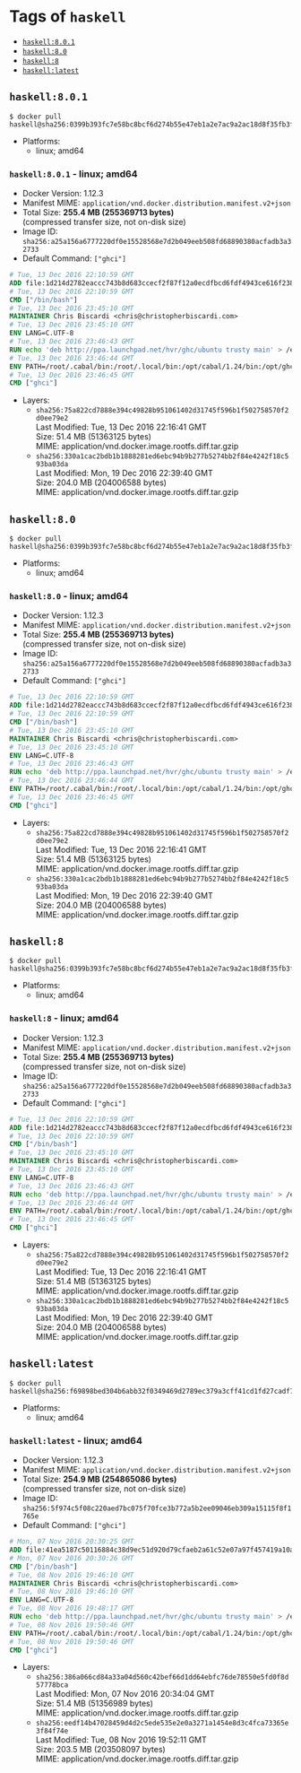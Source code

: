 <!-- THIS FILE IS GENERATED VIA './update-remote.sh' -->

# Tags of `haskell`

-	[`haskell:8.0.1`](#haskell801)
-	[`haskell:8.0`](#haskell80)
-	[`haskell:8`](#haskell8)
-	[`haskell:latest`](#haskelllatest)

## `haskell:8.0.1`

```console
$ docker pull haskell@sha256:0399b393fc7e58bc8bcf6d274b55e47eb1a2e7ac9a2ac18d8f35fb3fa2322887
```

-	Platforms:
	-	linux; amd64

### `haskell:8.0.1` - linux; amd64

-	Docker Version: 1.12.3
-	Manifest MIME: `application/vnd.docker.distribution.manifest.v2+json`
-	Total Size: **255.4 MB (255369713 bytes)**  
	(compressed transfer size, not on-disk size)
-	Image ID: `sha256:a25a156a6777220df0e15528568e7d2b049eeb508fd68890380acfadb3a32733`
-	Default Command: `["ghci"]`

```dockerfile
# Tue, 13 Dec 2016 22:10:59 GMT
ADD file:1d214d2782eaccc743b8d683ccecf2f87f12a0ecdfbcd6fdf4943ce616f23870 in / 
# Tue, 13 Dec 2016 22:10:59 GMT
CMD ["/bin/bash"]
# Tue, 13 Dec 2016 23:45:10 GMT
MAINTAINER Chris Biscardi <chris@christopherbiscardi.com>
# Tue, 13 Dec 2016 23:45:10 GMT
ENV LANG=C.UTF-8
# Tue, 13 Dec 2016 23:46:43 GMT
RUN echo 'deb http://ppa.launchpad.net/hvr/ghc/ubuntu trusty main' > /etc/apt/sources.list.d/ghc.list &&     echo 'deb http://download.fpcomplete.com/debian/jessie stable main'| tee /etc/apt/sources.list.d/fpco.list &&     apt-key adv --keyserver keyserver.ubuntu.com --recv-keys F6F88286 &&     apt-key adv --keyserver keyserver.ubuntu.com --recv-keys C5705533DA4F78D8664B5DC0575159689BEFB442 &&     apt-get update &&     apt-get install -y --no-install-recommends cabal-install-1.24 ghc-8.0.1 happy-1.19.5 alex-3.1.7             stack zlib1g-dev libtinfo-dev libsqlite3-0 libsqlite3-dev ca-certificates g++ git &&     rm -rf /var/lib/apt/lists/*
# Tue, 13 Dec 2016 23:46:44 GMT
ENV PATH=/root/.cabal/bin:/root/.local/bin:/opt/cabal/1.24/bin:/opt/ghc/8.0.1/bin:/opt/happy/1.19.5/bin:/opt/alex/3.1.7/bin:/usr/local/sbin:/usr/local/bin:/usr/sbin:/usr/bin:/sbin:/bin
# Tue, 13 Dec 2016 23:46:45 GMT
CMD ["ghci"]
```

-	Layers:
	-	`sha256:75a822cd7888e394c49828b951061402d31745f596b1f502758570f2d0ee79e2`  
		Last Modified: Tue, 13 Dec 2016 22:16:41 GMT  
		Size: 51.4 MB (51363125 bytes)  
		MIME: application/vnd.docker.image.rootfs.diff.tar.gzip
	-	`sha256:330a1cac2bdb1b1888281ed6ebc94b9b277b5274bb2f84e4242f18c593ba03da`  
		Last Modified: Mon, 19 Dec 2016 22:39:40 GMT  
		Size: 204.0 MB (204006588 bytes)  
		MIME: application/vnd.docker.image.rootfs.diff.tar.gzip

## `haskell:8.0`

```console
$ docker pull haskell@sha256:0399b393fc7e58bc8bcf6d274b55e47eb1a2e7ac9a2ac18d8f35fb3fa2322887
```

-	Platforms:
	-	linux; amd64

### `haskell:8.0` - linux; amd64

-	Docker Version: 1.12.3
-	Manifest MIME: `application/vnd.docker.distribution.manifest.v2+json`
-	Total Size: **255.4 MB (255369713 bytes)**  
	(compressed transfer size, not on-disk size)
-	Image ID: `sha256:a25a156a6777220df0e15528568e7d2b049eeb508fd68890380acfadb3a32733`
-	Default Command: `["ghci"]`

```dockerfile
# Tue, 13 Dec 2016 22:10:59 GMT
ADD file:1d214d2782eaccc743b8d683ccecf2f87f12a0ecdfbcd6fdf4943ce616f23870 in / 
# Tue, 13 Dec 2016 22:10:59 GMT
CMD ["/bin/bash"]
# Tue, 13 Dec 2016 23:45:10 GMT
MAINTAINER Chris Biscardi <chris@christopherbiscardi.com>
# Tue, 13 Dec 2016 23:45:10 GMT
ENV LANG=C.UTF-8
# Tue, 13 Dec 2016 23:46:43 GMT
RUN echo 'deb http://ppa.launchpad.net/hvr/ghc/ubuntu trusty main' > /etc/apt/sources.list.d/ghc.list &&     echo 'deb http://download.fpcomplete.com/debian/jessie stable main'| tee /etc/apt/sources.list.d/fpco.list &&     apt-key adv --keyserver keyserver.ubuntu.com --recv-keys F6F88286 &&     apt-key adv --keyserver keyserver.ubuntu.com --recv-keys C5705533DA4F78D8664B5DC0575159689BEFB442 &&     apt-get update &&     apt-get install -y --no-install-recommends cabal-install-1.24 ghc-8.0.1 happy-1.19.5 alex-3.1.7             stack zlib1g-dev libtinfo-dev libsqlite3-0 libsqlite3-dev ca-certificates g++ git &&     rm -rf /var/lib/apt/lists/*
# Tue, 13 Dec 2016 23:46:44 GMT
ENV PATH=/root/.cabal/bin:/root/.local/bin:/opt/cabal/1.24/bin:/opt/ghc/8.0.1/bin:/opt/happy/1.19.5/bin:/opt/alex/3.1.7/bin:/usr/local/sbin:/usr/local/bin:/usr/sbin:/usr/bin:/sbin:/bin
# Tue, 13 Dec 2016 23:46:45 GMT
CMD ["ghci"]
```

-	Layers:
	-	`sha256:75a822cd7888e394c49828b951061402d31745f596b1f502758570f2d0ee79e2`  
		Last Modified: Tue, 13 Dec 2016 22:16:41 GMT  
		Size: 51.4 MB (51363125 bytes)  
		MIME: application/vnd.docker.image.rootfs.diff.tar.gzip
	-	`sha256:330a1cac2bdb1b1888281ed6ebc94b9b277b5274bb2f84e4242f18c593ba03da`  
		Last Modified: Mon, 19 Dec 2016 22:39:40 GMT  
		Size: 204.0 MB (204006588 bytes)  
		MIME: application/vnd.docker.image.rootfs.diff.tar.gzip

## `haskell:8`

```console
$ docker pull haskell@sha256:0399b393fc7e58bc8bcf6d274b55e47eb1a2e7ac9a2ac18d8f35fb3fa2322887
```

-	Platforms:
	-	linux; amd64

### `haskell:8` - linux; amd64

-	Docker Version: 1.12.3
-	Manifest MIME: `application/vnd.docker.distribution.manifest.v2+json`
-	Total Size: **255.4 MB (255369713 bytes)**  
	(compressed transfer size, not on-disk size)
-	Image ID: `sha256:a25a156a6777220df0e15528568e7d2b049eeb508fd68890380acfadb3a32733`
-	Default Command: `["ghci"]`

```dockerfile
# Tue, 13 Dec 2016 22:10:59 GMT
ADD file:1d214d2782eaccc743b8d683ccecf2f87f12a0ecdfbcd6fdf4943ce616f23870 in / 
# Tue, 13 Dec 2016 22:10:59 GMT
CMD ["/bin/bash"]
# Tue, 13 Dec 2016 23:45:10 GMT
MAINTAINER Chris Biscardi <chris@christopherbiscardi.com>
# Tue, 13 Dec 2016 23:45:10 GMT
ENV LANG=C.UTF-8
# Tue, 13 Dec 2016 23:46:43 GMT
RUN echo 'deb http://ppa.launchpad.net/hvr/ghc/ubuntu trusty main' > /etc/apt/sources.list.d/ghc.list &&     echo 'deb http://download.fpcomplete.com/debian/jessie stable main'| tee /etc/apt/sources.list.d/fpco.list &&     apt-key adv --keyserver keyserver.ubuntu.com --recv-keys F6F88286 &&     apt-key adv --keyserver keyserver.ubuntu.com --recv-keys C5705533DA4F78D8664B5DC0575159689BEFB442 &&     apt-get update &&     apt-get install -y --no-install-recommends cabal-install-1.24 ghc-8.0.1 happy-1.19.5 alex-3.1.7             stack zlib1g-dev libtinfo-dev libsqlite3-0 libsqlite3-dev ca-certificates g++ git &&     rm -rf /var/lib/apt/lists/*
# Tue, 13 Dec 2016 23:46:44 GMT
ENV PATH=/root/.cabal/bin:/root/.local/bin:/opt/cabal/1.24/bin:/opt/ghc/8.0.1/bin:/opt/happy/1.19.5/bin:/opt/alex/3.1.7/bin:/usr/local/sbin:/usr/local/bin:/usr/sbin:/usr/bin:/sbin:/bin
# Tue, 13 Dec 2016 23:46:45 GMT
CMD ["ghci"]
```

-	Layers:
	-	`sha256:75a822cd7888e394c49828b951061402d31745f596b1f502758570f2d0ee79e2`  
		Last Modified: Tue, 13 Dec 2016 22:16:41 GMT  
		Size: 51.4 MB (51363125 bytes)  
		MIME: application/vnd.docker.image.rootfs.diff.tar.gzip
	-	`sha256:330a1cac2bdb1b1888281ed6ebc94b9b277b5274bb2f84e4242f18c593ba03da`  
		Last Modified: Mon, 19 Dec 2016 22:39:40 GMT  
		Size: 204.0 MB (204006588 bytes)  
		MIME: application/vnd.docker.image.rootfs.diff.tar.gzip

## `haskell:latest`

```console
$ docker pull haskell@sha256:f69898bed304b6abb32f0349469d2789ec379a3cff41cd1fd27cadf74d2800d5
```

-	Platforms:
	-	linux; amd64

### `haskell:latest` - linux; amd64

-	Docker Version: 1.12.3
-	Manifest MIME: `application/vnd.docker.distribution.manifest.v2+json`
-	Total Size: **254.9 MB (254865086 bytes)**  
	(compressed transfer size, not on-disk size)
-	Image ID: `sha256:5f974c5f08c220aed7bc075f70fce3b772a5b2ee09046eb309a15115f8f1765e`
-	Default Command: `["ghci"]`

```dockerfile
# Mon, 07 Nov 2016 20:30:25 GMT
ADD file:41ea5187c50116884c38d9ec51d920d79cfaeb2a61c52e07a97f457419a10a4f in / 
# Mon, 07 Nov 2016 20:30:26 GMT
CMD ["/bin/bash"]
# Tue, 08 Nov 2016 19:46:10 GMT
MAINTAINER Chris Biscardi <chris@christopherbiscardi.com>
# Tue, 08 Nov 2016 19:46:10 GMT
ENV LANG=C.UTF-8
# Tue, 08 Nov 2016 19:48:17 GMT
RUN echo 'deb http://ppa.launchpad.net/hvr/ghc/ubuntu trusty main' > /etc/apt/sources.list.d/ghc.list &&     echo 'deb http://download.fpcomplete.com/debian/jessie stable main'| tee /etc/apt/sources.list.d/fpco.list &&     apt-key adv --keyserver keyserver.ubuntu.com --recv-keys F6F88286 &&     apt-key adv --keyserver keyserver.ubuntu.com --recv-keys C5705533DA4F78D8664B5DC0575159689BEFB442 &&     apt-get update &&     apt-get install -y --no-install-recommends cabal-install-1.24 ghc-8.0.1 happy-1.19.5 alex-3.1.7             stack zlib1g-dev libtinfo-dev libsqlite3-0 libsqlite3-dev ca-certificates g++ git &&     rm -rf /var/lib/apt/lists/*
# Tue, 08 Nov 2016 19:50:46 GMT
ENV PATH=/root/.cabal/bin:/root/.local/bin:/opt/cabal/1.24/bin:/opt/ghc/8.0.1/bin:/opt/happy/1.19.5/bin:/opt/alex/3.1.7/bin:/usr/local/sbin:/usr/local/bin:/usr/sbin:/usr/bin:/sbin:/bin
# Tue, 08 Nov 2016 19:50:46 GMT
CMD ["ghci"]
```

-	Layers:
	-	`sha256:386a066cd84a33a04d560c42bef66d1dd64ebfc76de78550e5fd0f8d57778bca`  
		Last Modified: Mon, 07 Nov 2016 20:34:04 GMT  
		Size: 51.4 MB (51356989 bytes)  
		MIME: application/vnd.docker.image.rootfs.diff.tar.gzip
	-	`sha256:eedf14b47028459d4d2c5ede535e2e0a3271a1454e8d3c4fca73365e3f84f74e`  
		Last Modified: Tue, 08 Nov 2016 19:52:11 GMT  
		Size: 203.5 MB (203508097 bytes)  
		MIME: application/vnd.docker.image.rootfs.diff.tar.gzip
